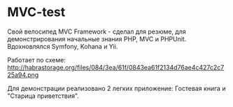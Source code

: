 MVC-test
========

Свой велосипед MVC Framework - сделал для резюме, для демонстрирования начальные знания PHP, MVC и PHPUnit. Вдохновлялся Symfony, Kohana и Yii.

Работает по схеме: http://habrastorage.org/files/084/3ea/61f/0843ea61f2134d76ae4c427c2c725a94.png

Для демонстрации реализовано 2 легких приложение: Гостевая книга и "Старица приветствия".
